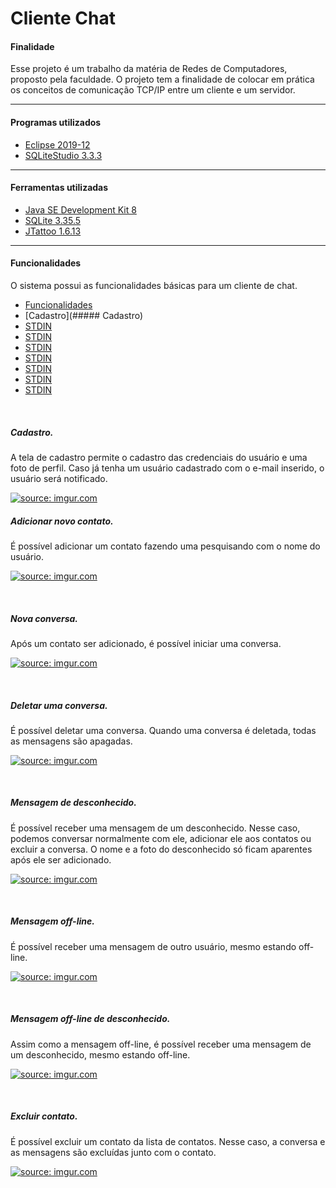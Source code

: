 <h1> Cliente Chat</h1>

<h4>Finalidade</h4>

Esse projeto é um trabalho da matéria de Redes de Computadores, proposto pela faculdade. O projeto tem a finalidade de colocar em prática os conceitos de comunicação TCP/IP entre um cliente e um servidor.

------------
<h4>Programas utilizados</h4>

-  [Eclipse 2019-12](https://www.eclipse.org/downloads/packages/release/2019-12 "Eclipse 2019-12")
-  [SQLiteStudio 3.3.3 ](https://sqlitestudio.pl/ "SQLiteStudio 3.3.3")

------------

<h4>Ferramentas utilizadas</h4>

-  [Java SE Development Kit 8](https://www.oracle.com/br/java/technologies/javase/javase-jdk8-downloads.html "Eclipse 2019-12")
-  [SQLite 3.35.5 ](https://www.sqlite.org/index.html "SQLite 3.35.5")
-  [JTattoo 1.6.13](http://www.jtattoo.net/ "JTattoo 1.6.13")

------------


#### Funcionalidades

O sistema possui as funcionalidades básicas para um cliente de chat.

<!--ts-->
* [Funcionalidades](####Funcionalidades)
 * [Cadastro](##### Cadastro)
 * [STDIN](#stdin)
 * [STDIN](#stdin)
 * [STDIN](#stdin)
 * [STDIN](#stdin)
 * [STDIN](#stdin)
 * [STDIN](#stdin)
 * [STDIN](#stdin)
<!--te-->

<br>

##### Cadastro.

A tela de cadastro permite o cadastro das credenciais do usuário e uma foto de perfil. Caso já tenha um usuário cadastrado com o e-mail inserido, o usuário será notificado.

<a href="https://imgur.com/nblobQr"><img src="https://i.imgur.com/nblobQr.gif" title="source: imgur.com" /></a>
<br>


##### Adicionar novo contato.

É possível adicionar um contato fazendo uma pesquisando com o nome do usuário.

<a href="https://imgur.com/pN8cZfk"><img src="https://i.imgur.com/pN8cZfk.gif" title="source: imgur.com" /></a>

<br>

##### Nova conversa.

Após um contato ser adicionado, é possível iniciar uma conversa.

<a href="https://imgur.com/JAZG3vk"><img src="https://i.imgur.com/JAZG3vk.gif" title="source: imgur.com" /></a>

<br>

##### Deletar uma conversa.

É possível deletar uma conversa. Quando uma conversa é deletada, todas as mensagens são apagadas.

<a href="https://imgur.com/VBEEheS"><img src="https://i.imgur.com/VBEEheS.gif" title="source: imgur.com" /></a>

<br>

##### Mensagem de desconhecido.

É possível receber uma mensagem de um desconhecido. Nesse caso, podemos conversar normalmente com ele, adicionar ele aos contatos ou excluir a conversa. O nome e a foto do desconhecido só ficam aparentes após ele ser adicionado.

<a href="https://imgur.com/4FpOy5t"><img src="https://i.imgur.com/4FpOy5t.gif" title="source: imgur.com" /></a>

<br>

##### Mensagem off-line.

É possível receber uma mensagem de outro usuário, mesmo estando off-line.

<a href="https://imgur.com/kAmomIe"><img src="https://i.imgur.com/kAmomIe.gif" title="source: imgur.com" /></a>

<br>

##### Mensagem off-line de desconhecido.

Assim como a mensagem off-line, é possível receber uma mensagem de um desconhecido, mesmo estando off-line.

<a href="https://imgur.com/KFEOLqq"><img src="https://i.imgur.com/KFEOLqq.gif" title="source: imgur.com" /></a>

<br>

##### Excluir contato.

É possível excluir um contato da lista de contatos. Nesse caso, a conversa e as mensagens são excluídas junto com o contato.

<a href="https://imgur.com/QBYGZyJ"><img src="https://i.imgur.com/QBYGZyJ.gif" title="source: imgur.com" /></a>




